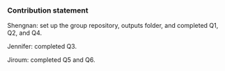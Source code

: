 ### Contribution statement

Shengnan: set up the group repository, outputs folder, and completed Q1, Q2, and Q4.

Jennifer: completed Q3.

Jiroum: completed Q5 and Q6.




